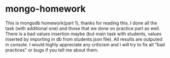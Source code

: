 # mongo-homework
This is mongodb homework(part 1), thanks for reading this. I done all the task (with additional one) and those that we done on practice part as well. There is a bad values insertion maybe (but main task with students, values inserted by importing in db from students.json file).
All results are outputed in console. I would highly appreciate any criticism and i will try to fix all "bad practices" or bugs if you tell me about them.
